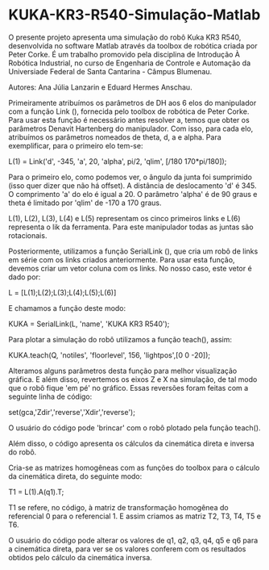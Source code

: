 # KUKA-KR3-R540-Simulação-Matlab
O presente projeto apresenta uma simulação do robô Kuka KR3 R540, desenvolvida no software Matlab através da toolbox de robótica criada por Peter Corke. É um trabalho promovido pela disciplina de Introdução À Robótica Industrial, no curso de Engenharia de Controle e Automação da Universiade Federal de Santa Cantarina - Câmpus Blumenau.

Autores: Ana Júlia Lanzarin e Eduard Hermes Anschau.

Primeiramente atribuímos os parâmetros de DH aos 6 elos do manipulador com a função Link (), fornecida pelo toolbox de robótica de Peter Corke. Para usar esta função é necessário antes resolver a, temos que obter os parâmetros Denavit Hartenberg do manipulador. Com isso, para cada elo, atribuímos os parâmetros nomeados de theta, d, a e alpha. Para exemplificar, para o primeiro elo tem-se:

L(1) = Link('d', -345, 'a', 20, 'alpha', pi/2, 'qlim', [/180 170*pi/180]); 

Para o primeiro elo, como podemos ver, o ângulo da junta foi sumprimido (isso quer dizer que não há offset). A distância de deslocamento 'd' é 345. O comprimento 'a' do elo  é igual a 20. O parâmetro 'alpha' é de 90 graus e theta é limitado por 'qlim' de -170 a 170 graus.

L(1), L(2), L(3), L(4) e L(5) representam os cinco primeiros links e L(6) representa o lik da ferramenta. Para este manipulador todas as juntas são rotacionais.

Posteriormente, utilizamos a função SerialLink (), que cria um robô de links em série com os links criados anteriormente. Para usar esta função, devemos criar um vetor coluna com os links. No nosso caso, este vetor é dado por:

L = [L(1);L(2);L(3);L(4);L(5);L(6)] 

E chamamos a função deste modo:

KUKA = SerialLink(L, 'name', 'KUKA KR3 R540');

Para plotar a simulação do robô utilizamos a função teach(), assim:

KUKA.teach(Q, 'notiles', 'floorlevel', 156, 'lightpos',[0 0 -20]);

Alteramos alguns parâmetros desta função para melhor visualização gráfica. E além disso, revertemos os eixos Z e X na simulação, de tal modo que o robô fique 'em pé' no gráfico. Essas reversões foram feitas com a seguinte linha de código:

set(gca,'Zdir','reverse','Xdir','reverse');

O usuário do código pode 'brincar' com o robô plotado pela função teach(). 

Além disso, o código apresenta os cálculos da cinemática direta e inversa do robô.

Cria-se as matrizes homogêneas com as funções do toolbox para o cálculo da cinemática direta, do seguinte modo:

T1 = L(1).A(q1).T;

T1 se refere, no código, à matriz de transformação homogênea do referencial 0 para o referencial 1. E assim criamos as matriz T2, T3, T4, T5 e T6.

O usuário do código pode alterar os valores de q1, q2, q3, q4, q5 e q6 para a cinemática direta, para ver se os valores conferem com os resultados obtidos pelo cálculo da cinemática inversa.





